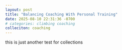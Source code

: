 ```yaml
---
layout: post 
title: "Balancing Coaching With Personal Training"
date: 2025-08-10 22:31:36 -0700
# categories: climbing coaching
colleciton: coaching
---
```

this is just another test for collections
